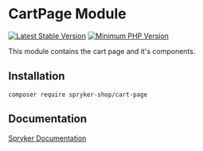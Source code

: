 # CartPage Module
[![Latest Stable Version](https://poser.pugx.org/spryker-shop/cart-page/v/stable.svg)](https://packagist.org/packages/spryker-shop/cart-page)
[![Minimum PHP Version](https://img.shields.io/badge/php-%3E%3D%208.1-8892BF.svg)](https://php.net/)

This module contains the cart page and it's components.

## Installation

```
composer require spryker-shop/cart-page
```

## Documentation

[Spryker Documentation](https://docs.spryker.com)
